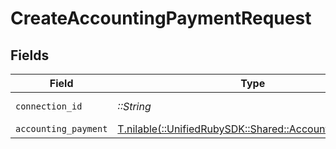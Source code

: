 # CreateAccountingPaymentRequest


## Fields

| Field                                                                                              | Type                                                                                               | Required                                                                                           | Description                                                                                        |
| -------------------------------------------------------------------------------------------------- | -------------------------------------------------------------------------------------------------- | -------------------------------------------------------------------------------------------------- | -------------------------------------------------------------------------------------------------- |
| `connection_id`                                                                                    | *::String*                                                                                         | :heavy_check_mark:                                                                                 | ID of the connection                                                                               |
| `accounting_payment`                                                                               | [T.nilable(::UnifiedRubySDK::Shared::AccountingPayment)](../../models/shared/accountingpayment.md) | :heavy_minus_sign:                                                                                 | N/A                                                                                                |